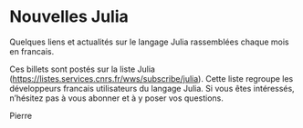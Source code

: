 # Nouvelles Julia

Quelques liens et actualités sur le langage Julia rassemblées chaque mois en francais.

Ces billets sont postés sur la liste Julia (https://listes.services.cnrs.fr/wws/subscribe/julia). 
Cette liste regroupe les développeurs francais utilisateurs du langage Julia. Si vous êtes intéressés, n’hésitez
pas à vous abonner et à y poser vos questions.

Pierre

